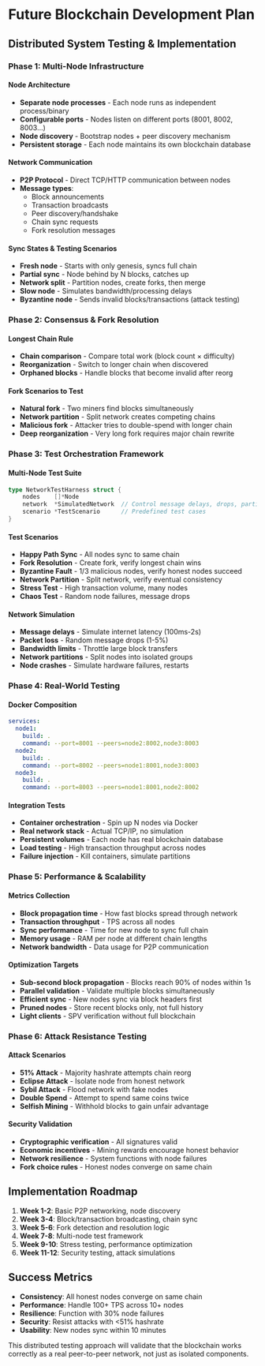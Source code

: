 # Future Blockchain Development Plan	
	
## Distributed System Testing & Implementation	
	
### Phase 1: Multi-Node Infrastructure	
	
#### Node Architecture	
- **Separate node processes** - Each node runs as independent process/binary	
- **Configurable ports** - Nodes listen on different ports (8001, 8002, 8003...)	
- **Node discovery** - Bootstrap nodes + peer discovery mechanism	
- **Persistent storage** - Each node maintains its own blockchain database	
	
#### Network Communication	
- **P2P Protocol** - Direct TCP/HTTP communication between nodes	
- **Message types**:	
  - Block announcements	
  - Transaction broadcasts	
  - Peer discovery/handshake	
  - Chain sync requests	
  - Fork resolution messages	
	
#### Sync States & Testing Scenarios	
- **Fresh node** - Starts with only genesis, syncs full chain	
- **Partial sync** - Node behind by N blocks, catches up	
- **Network split** - Partition nodes, create forks, then merge	
- **Slow node** - Simulates bandwidth/processing delays	
- **Byzantine node** - Sends invalid blocks/transactions (attack testing)	
	
### Phase 2: Consensus & Fork Resolution	
	
#### Longest Chain Rule	
- **Chain comparison** - Compare total work (block count × difficulty)	
- **Reorganization** - Switch to longer chain when discovered	
- **Orphaned blocks** - Handle blocks that become invalid after reorg	
	
#### Fork Scenarios to Test	
- **Natural fork** - Two miners find blocks simultaneously	
- **Network partition** - Split network creates competing chains  	
- **Malicious fork** - Attacker tries to double-spend with longer chain	
- **Deep reorganization** - Very long fork requires major chain rewrite	
	
### Phase 3: Test Orchestration Framework	
	
#### Multi-Node Test Suite	
```go	
type NetworkTestHarness struct {	
    nodes    []*Node	
    network  *SimulatedNetwork  // Control message delays, drops, partitions	
    scenario *TestScenario      // Predefined test cases	
}	
```	
	
#### Test Scenarios	
- **Happy Path Sync** - All nodes sync to same chain	
- **Fork Resolution** - Create fork, verify longest chain wins	
- **Byzantine Fault** - 1/3 malicious nodes, verify honest nodes succeed  	
- **Network Partition** - Split network, verify eventual consistency	
- **Stress Test** - High transaction volume, many nodes	
- **Chaos Test** - Random node failures, message drops	
	
#### Network Simulation	
- **Message delays** - Simulate internet latency (100ms-2s)	
- **Packet loss** - Random message drops (1-5%)	
- **Bandwidth limits** - Throttle large block transfers  	
- **Network partitions** - Split nodes into isolated groups	
- **Node crashes** - Simulate hardware failures, restarts	
	
### Phase 4: Real-World Testing	
	
#### Docker Composition	
```yaml	
services:	
  node1:	
    build: .	
    command: --port=8001 --peers=node2:8002,node3:8003	
  node2:	
    build: .  	
    command: --port=8002 --peers=node1:8001,node3:8003	
  node3:	
    build: .	
    command: --port=8003 --peers=node1:8001,node2:8002	
```	
	
#### Integration Tests	
- **Container orchestration** - Spin up N nodes via Docker	
- **Real network stack** - Actual TCP/IP, no simulation	
- **Persistent volumes** - Each node has real blockchain database	
- **Load testing** - High transaction throughput across nodes	
- **Failure injection** - Kill containers, simulate partitions	
	
### Phase 5: Performance & Scalability	
	
#### Metrics Collection	
- **Block propagation time** - How fast blocks spread through network	
- **Transaction throughput** - TPS across all nodes	
- **Sync performance** - Time for new node to sync full chain	
- **Memory usage** - RAM per node at different chain lengths	
- **Network bandwidth** - Data usage for P2P communication	
	
#### Optimization Targets	
- **Sub-second block propagation** - Blocks reach 90% of nodes within 1s	
- **Parallel validation** - Validate multiple blocks simultaneously	
- **Efficient sync** - New nodes sync via block headers first	
- **Pruned nodes** - Store recent blocks only, not full history	
- **Light clients** - SPV verification without full blockchain	
	
### Phase 6: Attack Resistance Testing	
	
#### Attack Scenarios  	
- **51% Attack** - Majority hashrate attempts chain reorg	
- **Eclipse Attack** - Isolate node from honest network	
- **Sybil Attack** - Flood network with fake nodes	
- **Double Spend** - Attempt to spend same coins twice	
- **Selfish Mining** - Withhold blocks to gain unfair advantage	
	
#### Security Validation	
- **Cryptographic verification** - All signatures valid	
- **Economic incentives** - Mining rewards encourage honest behavior  	
- **Network resilience** - System functions with node failures	
- **Fork choice rules** - Honest nodes converge on same chain	
	
## Implementation Roadmap	
	
1. **Week 1-2**: Basic P2P networking, node discovery	
2. **Week 3-4**: Block/transaction broadcasting, chain sync	
3. **Week 5-6**: Fork detection and resolution logic	
4. **Week 7-8**: Multi-node test framework	
5. **Week 9-10**: Stress testing, performance optimization	
6. **Week 11-12**: Security testing, attack simulations	
	
## Success Metrics	
	
- **Consistency**: All honest nodes converge on same chain	
- **Performance**: Handle 100+ TPS across 10+ nodes  	
- **Resilience**: Function with 30% node failures	
- **Security**: Resist attacks with <51% hashrate	
- **Usability**: New nodes sync within 10 minutes	
	
This distributed testing approach will validate that the blockchain works correctly as a real peer-to-peer network, not just as isolated components.	
